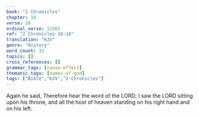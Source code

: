 ```yaml
---
book: "2 Chronicles"
chapter: 18
verse: 18
ordinal_verse: 11561
ref: "2 Chronicles 18:18"
translation: "KJV"
genre: "History"
word_count: 33
topics: []
cross_references: []
grammar_tags: [cause-effect]
thematic_tags: [names-of-god]
tags: ["Bible","KJV","2-Chronicles"]
---
```

Again he said, Therefore hear the word of the LORD; I saw the LORD sitting upon his throne, and all the host of heaven standing on his right hand and on his left.
